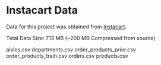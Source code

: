 # Instacart Data

Data for this project was obtained from [Instacart](https://www.instacart.com/datasets/grocery-shopping-2017).

Total Data Size: 713 MB (~200 MB Compressed from source)

aisles.csv
departments.csv
order_products_prior.csv
order_products_train.csv
orders.csv
products.csv